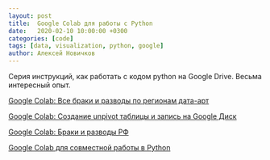 ```yaml
---
layout: post
title:  Google Colab для работы с Python
date:   2020-02-10 10:00:00 +0300
categories: [code]
tags: [data, visualization, python, google]
author: Алексей Новичков
---
```

Серия инструкций, как работать с кодом python на Google Drive. Весьма интересный опыт.

[Google Colab: Все браки и разводы по регионам дата-арт](https://colab.research.google.com/drive/19csqXJ24WWwx0M-tLeKn302-ScEUyceB)

[Google Colab: Создание unpivot таблицы и запись на Google Диск](https://colab.research.google.com/drive/1yMniR-Dl4NIJnXXALiGjDnK5fSjJ2Ix7)

[Google Colab: Браки и разводы РФ](https://colab.research.google.com/drive/1MUJWwTn3VDw1_6yDSxS3Mtj5_Flve7qO)

[Google Colab для совместной работы в Python](https://colab.research.google.com/drive/1LPPkp4I-u0EQJJ84ojL_E4zsfEqcbQcp)
